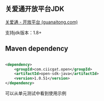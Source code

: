 ## 关爱通开放平台JDK

[关爱通 - 开放平台 (guanaitong.com)](https://open.guanaitong.com/)

支持jdk版本：1.8+

## Maven dependency

```xml

<dependency>
    <groupId>com.ciicgat.open</groupId>
    <artifactId>open-sdk-java</artifactId>
    <version>1.0.51</version>
</dependency>
```

可以从单元测试中看到使用示例

